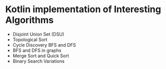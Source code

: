 # Kotlin implementation of Interesting Algorithms

- Disjoint Union Set (DSU)
- Topological Sort
- Cycle Discovery BFS and DFS
- BFS and DFS in graphs
- Merge Sort and Quick Sort
- Binary Search Variations